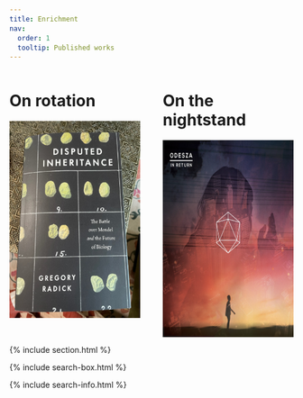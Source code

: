```yaml
---
title: Enrichment
nav:
  order: 1
  tooltip: Published works
---
```


<div style="display: flex;">

  <!-- Music section -->
  <div style="flex: 1; padding-right: 20px;">
    <h1>On rotation</h1>
    <img src="Dispured_inherit.jpeg" alt="Approach" style="width: 275px; height: 350px; margin-right: 10px; vertical-align: middle;">
  </div>

  <!-- Book section -->
  <div style="flex: 1; padding-left: 20px;">
    <h1>On the nightstand</h1>
<img src="in_return.png" alt="Approach" style="width: 350px; height: 350px; margin-right: 10px; vertical-align: middle;">
  </div>

</div>

{% include section.html %}

{% include search-box.html %}

{% include search-info.html %}

